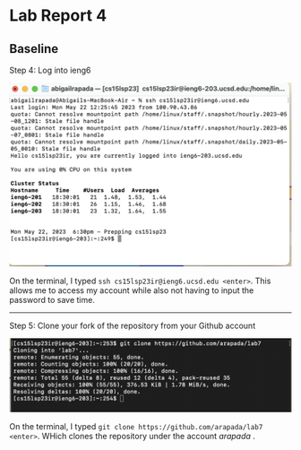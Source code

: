 # Lab Report 4
## Baseline
Step 4: Log into ieng6

![Image](step4.png)

On the terminal, I typed `ssh cs15lsp23ir@ieng6.ucsd.edu <enter>`. This allows me to access my account while also not having to input the password to save time.

***

Step 5: Clone your fork of the repository from your Github account

![Image](step5.png)

On the terminal, I typed `git clone https://github.com/arapada/lab7 <enter>`. WHich clones the repository under the account *arapada* .
